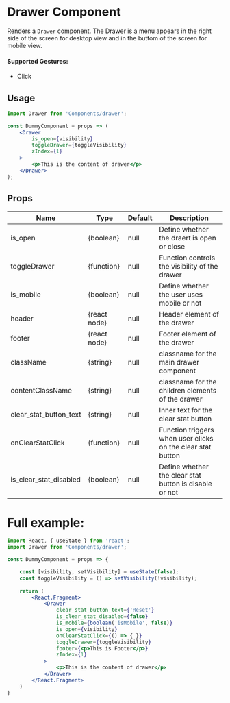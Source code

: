 # Drawer Component

Renders a `Drawer` component. The Drawer is a menu appears in the right side of the screen for desktop view and in the buttom of the screen for mobile view.


#### Supported Gestures:

-   Click

## Usage

```jsx
import Drawer from 'Components/drawer';

const DummyComponent = props => (
    <Drawer
        is_open={visibility}
        toggleDrawer={toggleVisibility}
        zIndex={1}
    >
        <p>This is the content of drawer</p>
    </Drawer>
);
```

## Props

| Name                     | Type         | Default     | Description                                                   |
| ------------------------ | ------------ | ----------- | ------------------------------------------------------------- |
| is_open                  | {boolean}    | null        | Define whether the draert is open or close                    |
| toggleDrawer             | {function}   | null        | Function controls the visibility of the drawer                |
| is_mobile                | {boolean}    | null        | Define whether the user uses mobile or not                    |
| header                   | {react node} | null        | Header element of the drawer                                  |
| footer                   | {react node} | null        | Footer element of the drawer                                  |
| className                | {string}     | null        | classname for the main drawer component                       |
| contentClassName         | {string}     | null        | classname for the children elements of the drawer             |
| clear\_stat\_button_text | {string}     | null        | Inner text for the clear stat button                          |
| onClearStatClick         | {function}   | null        | Function triggers when user clicks on the clear stat button   |
| is\_clear\_stat\_disabled| {boolean}    | null        | Define whether the clear stat button is disable or not        |


# Full example:

```jsx
import React, { useState } from 'react';
import Drawer from 'Components/drawer';

const DummyComponent = props => {

    const [visibility, setVisibility] = useState(false);
    const toggleVisibility = () => setVisibility(!visibility);
    
    return (
        <React.Fragment>
            <Drawer
                clear_stat_button_text={'Reset'}
                is_clear_stat_disabled={false}
                is_mobile={boolean('isMobile', false)}
                is_open={visibility}
                onClearStatClick={() => { }}
                toggleDrawer={toggleVisibility}
                footer={<p>This is Footer</p>}
                zIndex={1}
            >
                <p>This is the content of drawer</p>
            </Drawer>
        </React.Fragment>
    )
}
```
